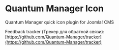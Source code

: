 # Quantum Manager Icon
Quantum Manager quick icon plugin for Joomla! CMS

Feedback tracker (Трекер для обратной связи): [https://github.com/Quantum-Manager/tracker](https://github.com/Quantum-Manager/tracker)
